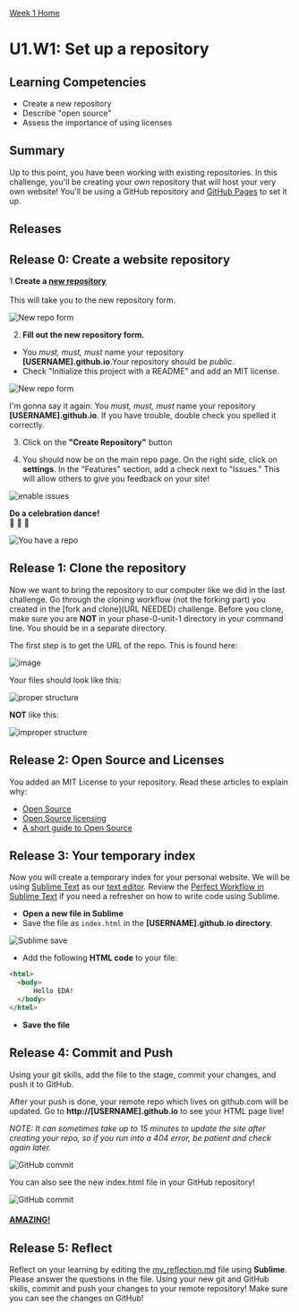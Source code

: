 [Week 1 Home](../)

# U1.W1: Set up a repository

## Learning Competencies
- Create a new repository
- Describe "open source"
- Assess the importance of using licenses

## Summary

Up to this point, you have been working with existing repositories. In this challenge, you'll be creating your own repository that will host your very own website! You'll be using a GitHub repository and [GitHub Pages](http://pages.github.com/) to set it up.

## Releases

## Release 0: Create a website repository

1.**Create a [new repository](https://github.com/new)**<br /><br />This will take you to the new repository form.

![New repo form](../imgs/github-repo-1.jpg)

2. **Fill out the new repository form.**
 - You *must, must, must* name your repository **[USERNAME].github.io**.Your repository should be *public*.
 - Check "Initialize this project with a README" and add an MIT license.

 ![New repo form](../imgs/github-repo-2.jpg)

 I'm gonna say it again: You *must, must, must* name your repository **[USERNAME].github.io**. If you have trouble, double check you spelled it correctly.

3. Click on the **"Create Repository"** button

4. You should now be on the main repo page. On the right side, click on **settings**. In the "Features" section, add a check next to "Issues." This will allow others to give you feedback on your site!

![enable issues](../imgs/enable-issues.png)

**Do a celebration dance!** <br />:dancers: :tada: :dancer:

![You have a repo](../imgs/github-repo3.jpg)

## Release 1: Clone the repository

Now we want to bring the repository to our computer like we did in the last challenge. Go through the cloning workflow (not the forking part) you created in the [fork and clone](URL NEEDED) challenge. Before you clone, make sure you are **NOT** in your phase-0-unit-1 directory in your command line. You should be in a separate directory.

The first step is to get the URL of the repo. This is found here:

![image](../imgs/clone-url.png)

Your files should look like this:

![proper structure](../imgs/correct-file-structure.png)

<b>NOT</b> like this:

![improper structure](../imgs/improper-structure.png)

## Release 2: Open Source and Licenses

You added an MIT License to your repository. Read these articles to explain why:

* [Open Source](http://skillcrush.com/2012/08/29/open-source-software/)
* [Open Source licensing](http://www.slideshare.net/CodeMontage/writespeakcode-open-source-licenses)
* [A short guide to Open Source](http://www.smashingmagazine.com/2010/03/24/a-short-guide-to-open-source-and-similar-licenses/)

## Release 3: Your temporary index
Now you will create a temporary index for your personal website. We will be using [Sublime Text](http://www.sublimetext.com/) as our [text editor](http://skillcrush.com/2012/09/10/text-editor/). Review the [Perfect Workflow in Sublime Text](http://code.tutsplus.com/articles/perfect-workflow-in-sublime-text-free-course--net-27293) if you need a refresher on how to write code using Sublime.

- **Open a new file in Sublime**
- Save the file as `index.html` in the **[USERNAME].github.io directory**.

![Sublime save](../imgs/sublime-save.jpg)

- Add the following **HTML code** to your file:

```html
<html>
  <body>
      Hello EDA!
  </body>
</html>

```
- **Save the file**

## Release 4: Commit and Push

Using your git skills, add the file to the stage, commit your changes, and push it to GitHub.

After your push is done, your remote repo which lives on github.com will be updated.
Go to **http://[USERNAME].github.io** to see your HTML page live!

*NOTE: It can sometimes take up to 15 minutes to update the site after creating your repo, so if you run into a 404 error, be patient and check again later.*

![GitHub commit](../imgs/github-page1.jpg)

You can also see the new index.html file in your GitHub repository!

![GitHub commit](../imgs/github-page2.jpg)

#### [AMAZING!](http://www.youtube.com/watch?v=ewfIvKbuRUg)

## Release 5: Reflect

Reflect on your learning by editing the [my_reflection.md](my_reflection.md) file using **Sublime**. Please answer the questions in the file. Using your new git and GitHub skills, commit and push your changes to your remote repository! Make sure you can see the changes on GitHub!